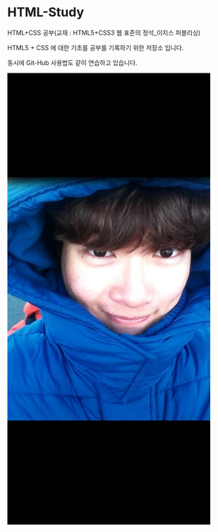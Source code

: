 # HTML-Study
HTML+CSS 공부(교재 : HTML5+CSS3 웹 표준의 정석_이지스 퍼블리싱)

HTML5 + CSS 에 대한 기초를 공부를 기록하기 위한 저장소 입니다. 

동시에 Git-Hub 사용법도 같이 연습하고 있습니다. 

![프로필 이미지](./프로필사진.jpg)

